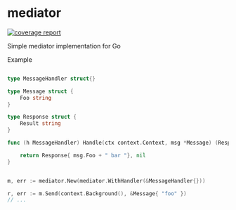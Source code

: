 # mediator
[![coverage report](https://gitlab.com/emirot.nolan/vectorhacker/mediator/master/coverage.svg)](https://gitlab.com/vectorhacker/mediator/-/commits/master)

Simple mediator implementation for Go


Example 

```go

type MessageHandler struct{}

type Message struct {
	Foo string
}

type Response struct {
    Result string
}

func (h MessageHandler) Handle(ctx context.Context, msg *Message) (Response, error) {

	return Response{ msg.Foo + " bar "}, nil
}


m, err := mediator.New(mediator.WithHandler(&MessageHandler{})) 

r, err := m.Send(context.Background(), &Message{ "foo" })
// ...

```